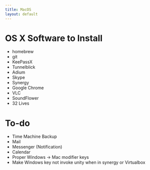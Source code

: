 ```yaml
---
title: MacOS
layout: default
---
```


OS X Software to Install
========================

-   homebrew
-   git
-   KeePassX
-   Tunnelblick
-   Adium
-   Skype
-   Synergy
-   Google Chrome
-   VLC
-   SoundFlower
-   32 Lives

To-do
=====

-   Time Machine Backup
-   Mail
-   Messenger (Notification)
-   Calendar
-   Proper Windows -&gt; Mac modifier keys
-   Make Windows key not invoke unity when in synergy or Virtualbox

